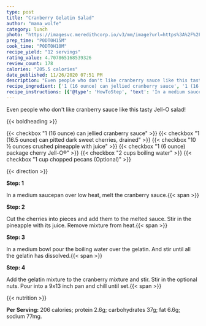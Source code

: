 ```yaml
---
type: post
title: "Cranberry Gelatin Salad"
author: "mama_wolfe"
category: lunch
photo: "https://imagesvc.meredithcorp.io/v3/mm/image?url=https%3A%2F%2Fimages.media-allrecipes.com%2Fuserphotos%2F146448.jpg"
prep_time: "P0DT0H15M"
cook_time: "P0DT0H10M"
recipe_yield: "12 servings"
rating_value: 4.707865168539326
review_count: 178
calories: "205.5 calories"
date_published: 11/26/2020 07:51 PM
description: "Even people who don't like cranberry sauce like this tasty Jell-O salad!"
recipe_ingredient: ['1 (16 ounce) can jellied cranberry sauce', '1 (16.5 ounce) can pitted dark sweet cherries, drained', '10\u2009½ ounces crushed pineapple with juice', '1 (6 ounce) package cherry Jell-O®', '2 cups boiling water', '1 cup chopped pecans']
recipe_instructions: [{'@type': 'HowToStep', 'text': 'In a medium saucepan over low heat, melt the cranberry sauce.\n'}, {'@type': 'HowToStep', 'text': 'Cut the cherries into pieces and add them to the melted sauce. Stir in the pineapple with its juice. Remove mixture from heat.\n'}, {'@type': 'HowToStep', 'text': 'In a medium bowl pour the boiling water over the gelatin. And stir until all the gelatin has dissolved.\n'}, {'@type': 'HowToStep', 'text': 'Add the gelatin mixture to the cranberry mixture and stir. Stir in the optional nuts. Pour into a 9x13 inch pan and chill until set.\n'}]
---
```


Even people who don't like cranberry sauce like this tasty Jell-O salad! 

{{< boldheading >}}

{{< checkbox "1 (16 ounce) can jellied cranberry sauce" >}}
{{< checkbox "1 (16.5 ounce) can pitted dark sweet cherries, drained" >}}
{{< checkbox "10 ½ ounces crushed pineapple with juice" >}}
{{< checkbox "1 (6 ounce) package cherry Jell-O®" >}}
{{< checkbox "2 cups boiling water" >}}
{{< checkbox "1 cup chopped pecans  (Optional)" >}}


{{< direction >}}

**Step: 1**

In a medium saucepan over low heat, melt the cranberry sauce.{{< span >}}

**Step: 2**

Cut the cherries into pieces and add them to the melted sauce. Stir in the pineapple with its juice. Remove mixture from heat.{{< span >}}

**Step: 3**

In a medium bowl pour the boiling water over the gelatin. And stir until all the gelatin has dissolved.{{< span >}}

**Step: 4**

Add the gelatin mixture to the cranberry mixture and stir. Stir in the optional nuts. Pour into a 9x13 inch pan and chill until set.{{< span >}}

{{< nutrition >}}

**Per Serving:** 206 calories; protein 2.6g; carbohydrates 37g; fat 6.6g; sodium 77mg.